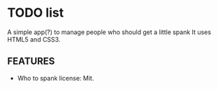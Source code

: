 # TODO list
A simple app(?) to manage people who should get a little spank
It uses HTML5 and CSS3.

## FEATURES
* Who to spank
license: Mit.
